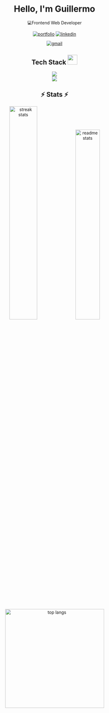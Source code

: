 
<h1 align="center">
    Hello, I'm Guillermo

  </h1>

<div align="center">

💻Frontend Web Developer<br>


[![portfolio](https://img.shields.io/badge/my_portfolio-0A66C2?style=for-the-badge&logo=ko-fi&logoColor=white)](https://guillezdev.netlify.app/)
[![linkedin](https://img.shields.io/badge/linkedin-0A66C2?style=for-the-badge&logo=linkedin&logoColor=white)](https://www.linkedin.com/in/guillezdev/)

[![gmail](https://img.shields.io/badge/gmail-1DA1F2?style=for-the-badge&logo=gmail&logoColor=white)](mailto:guillezdev@gmail.com)
</div >
<div align="center">
<h2>Tech Stack <img src = "https://media2.giphy.com/media/QssGEmpkyEOhBCb7e1/giphy.gif?cid=ecf05e47a0n3gi1bfqntqmob8g9aid1oyj2wr3ds3mg700bl&rid=giphy.gif" width = 32px></h2>


  <img src="https://skillicons.dev/icons?i=react,nextjs,javascript,typescript,redux,sass,tailwindcss,materialui,bootstrap,express" /><br>
  <img src="https://skillicons.dev/icons?i=git,github,figma,md,supabase,vitest" />
</div>

<h2 align="center">⚡ Stats ⚡</h2>

<div align="center">
  <img  width=42.4% src="https://streak-stats.demolab.com/?user=guillezdev&count_private=true&theme=react&border_radius=10" alt="streak stats"/>
  <img  width=40% src="https://github-readme-stats.vercel.app/api?username=guillezdev&count_private=true&show_icons=true&theme=react&rank_icon=github&border_radius=10" alt="readme stats" />
  <br/>
  <img width=325 align="center" src="https://github-readme-stats.vercel.app/api/top-langs/?username=guillezdev&hide=HTML&langs_count=8&layout=compact&theme=react&border_radius=10&size_weight=0.5&count_weight=0.5&exclude_repo=github-readme-stats" alt="top langs" />
</div>

